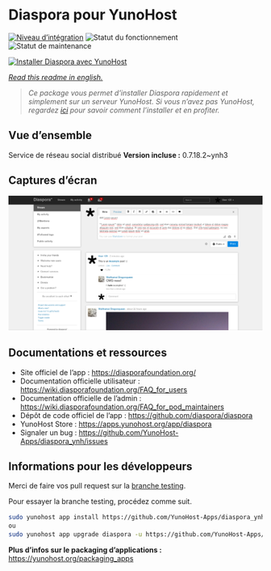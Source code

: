 <!--
N.B.: This README was automatically generated by https://github.com/YunoHost/apps/tree/master/tools/readme_generator
It shall NOT be edited by hand.
-->

# Diaspora pour YunoHost

[![Niveau d’intégration](https://dash.yunohost.org/integration/diaspora.svg)](https://dash.yunohost.org/appci/app/diaspora) ![Statut du fonctionnement](https://ci-apps.yunohost.org/ci/badges/diaspora.status.svg) ![Statut de maintenance](https://ci-apps.yunohost.org/ci/badges/diaspora.maintain.svg)

[![Installer Diaspora avec YunoHost](https://install-app.yunohost.org/install-with-yunohost.svg)](https://install-app.yunohost.org/?app=diaspora)

*[Read this readme in english.](./README.md)*

> *Ce package vous permet d’installer Diaspora rapidement et simplement sur un serveur YunoHost.
Si vous n’avez pas YunoHost, regardez [ici](https://yunohost.org/#/install) pour savoir comment l’installer et en profiter.*

## Vue d’ensemble

Service de réseau social distribué
**Version incluse :** 0.7.18.2~ynh3

## Captures d’écran

![Capture d’écran de Diaspora](./doc/screenshots/Diaspora_latest.png)

## Documentations et ressources

- Site officiel de l’app : <https://diasporafoundation.org/>
- Documentation officielle utilisateur : <https://wiki.diasporafoundation.org/FAQ_for_users>
- Documentation officielle de l’admin : <https://wiki.diasporafoundation.org/FAQ_for_pod_maintainers>
- Dépôt de code officiel de l’app : <https://github.com/diaspora/diaspora>
- YunoHost Store : <https://apps.yunohost.org/app/diaspora>
- Signaler un bug : <https://github.com/YunoHost-Apps/diaspora_ynh/issues>

## Informations pour les développeurs

Merci de faire vos pull request sur la [branche testing](https://github.com/YunoHost-Apps/diaspora_ynh/tree/testing).

Pour essayer la branche testing, procédez comme suit.

``` bash
sudo yunohost app install https://github.com/YunoHost-Apps/diaspora_ynh/tree/testing --debug
ou
sudo yunohost app upgrade diaspora -u https://github.com/YunoHost-Apps/diaspora_ynh/tree/testing --debug
```

**Plus d’infos sur le packaging d’applications :** <https://yunohost.org/packaging_apps>

